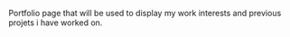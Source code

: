 Portfolio page that will be used to display my work interests and previous projets i have worked on. 
